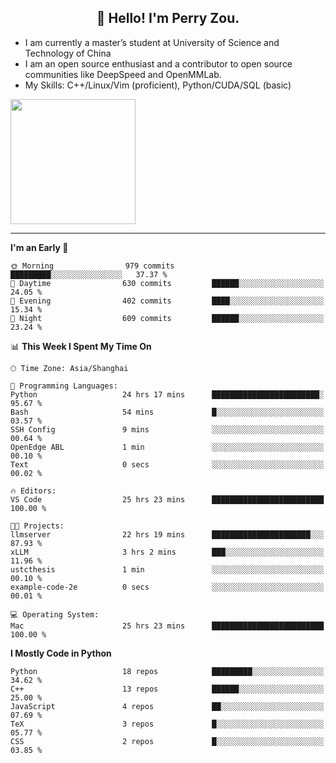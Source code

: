 <h2 align="center">👋 Hello! I'm Perry Zou.</h2>

- I am currently a master’s student at University of Science and Technology of China
- I am an open source enthusiast and a contributor to open source communities like DeepSpeed and OpenMMLab.
- My Skills: C++/Linux/Vim (proficient), Python/CUDA/SQL (basic)

<img height=200 align="center" src="https://github-readme-stats.vercel.app/api?username=zonepg" />

-------

<!--START_SECTION:waka-->
**I'm an Early 🐤** 

```text
🌞 Morning                979 commits         █████████░░░░░░░░░░░░░░░░   37.37 % 
🌆 Daytime                630 commits         ██████░░░░░░░░░░░░░░░░░░░   24.05 % 
🌃 Evening                402 commits         ████░░░░░░░░░░░░░░░░░░░░░   15.34 % 
🌙 Night                  609 commits         ██████░░░░░░░░░░░░░░░░░░░   23.24 % 
```


📊 **This Week I Spent My Time On** 

```text
🕑︎ Time Zone: Asia/Shanghai

💬 Programming Languages: 
Python                   24 hrs 17 mins      ████████████████████████░   95.67 % 
Bash                     54 mins             █░░░░░░░░░░░░░░░░░░░░░░░░   03.57 % 
SSH Config               9 mins              ░░░░░░░░░░░░░░░░░░░░░░░░░   00.64 % 
OpenEdge ABL             1 min               ░░░░░░░░░░░░░░░░░░░░░░░░░   00.10 % 
Text                     0 secs              ░░░░░░░░░░░░░░░░░░░░░░░░░   00.02 % 

🔥 Editors: 
VS Code                  25 hrs 23 mins      █████████████████████████   100.00 % 

🐱‍💻 Projects: 
llmserver                22 hrs 19 mins      ██████████████████████░░░   87.93 % 
xLLM                     3 hrs 2 mins        ███░░░░░░░░░░░░░░░░░░░░░░   11.96 % 
ustcthesis               1 min               ░░░░░░░░░░░░░░░░░░░░░░░░░   00.10 % 
example-code-2e          0 secs              ░░░░░░░░░░░░░░░░░░░░░░░░░   00.01 % 

💻 Operating System: 
Mac                      25 hrs 23 mins      █████████████████████████   100.00 % 
```

**I Mostly Code in Python** 

```text
Python                   18 repos            █████████░░░░░░░░░░░░░░░░   34.62 % 
C++                      13 repos            ██████░░░░░░░░░░░░░░░░░░░   25.00 % 
JavaScript               4 repos             ██░░░░░░░░░░░░░░░░░░░░░░░   07.69 % 
TeX                      3 repos             █░░░░░░░░░░░░░░░░░░░░░░░░   05.77 % 
CSS                      2 repos             █░░░░░░░░░░░░░░░░░░░░░░░░   03.85 % 
```




<!--END_SECTION:waka-->
